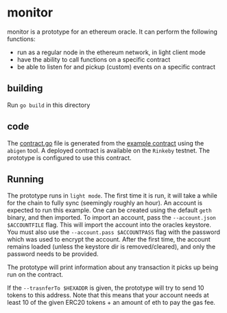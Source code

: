 # monitor

monitor is a prototype for an ethereum oracle. It can perform the following functions:

- run as a regular node in the ethereum network, in light client mode
- have the ability to call functions on a specific contract
- be able to listen for and pickup (custom) events on a specific contract

## building

Run `go build` in this directory

## code

The [contract.go](./contract.go) file is generated from the [example contract](../testcontract.sol) using the `abigen` tool.
A deployed contract is available on the `Rinkeby` testnet. The prototype is configured to use this contract.

## Running

The prototype runs in `light mode`. The first time it is run, it will take a while for the chain to fully sync (seemingly roughly an hour).
An account is expected to run this example. One can be created using the default `geth` binary, and then imported. To import an account, pass the
`--account.json $ACCOUNTFILE` flag. This will import the account into the oracles keystore. You must also use the `--account.pass $ACCOUNTPASS` flag
with the password which was used to encrypt the account. After the first time, the account remains loaded (unless the keystore dir is removed/cleared), and
only the password needs to be provided.

The prototype will print information about any transaction it picks up being run on the contract.

If the `--trasnferTo $HEXADDR` is given, the prototype will try to send 10 tokens to this address. Note that this means that your account needs
at least 10 of the given ERC20 tokens + an amount of eth to pay the gas fee.